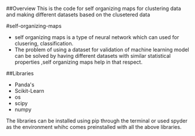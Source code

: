 ##Overview
This is the code for self organizing maps for clustering data and making different datasets based on the clusetered data

#self-organizing-maps
* self organizing maps is a type of neural network which can used for clusering, classification.
* The problem of using a dataset for validation of machine learning model can be solved by having different datasets with similar statistical properties ,self organizing maps help in that respect.

##Libraries 
* Panda's
* Scikit-Learn
* os
* scipy
* numpy

The libraries can be installed using pip through the terminal or used spyder as the environment whihc comes preinstalled with all the above libraries.


